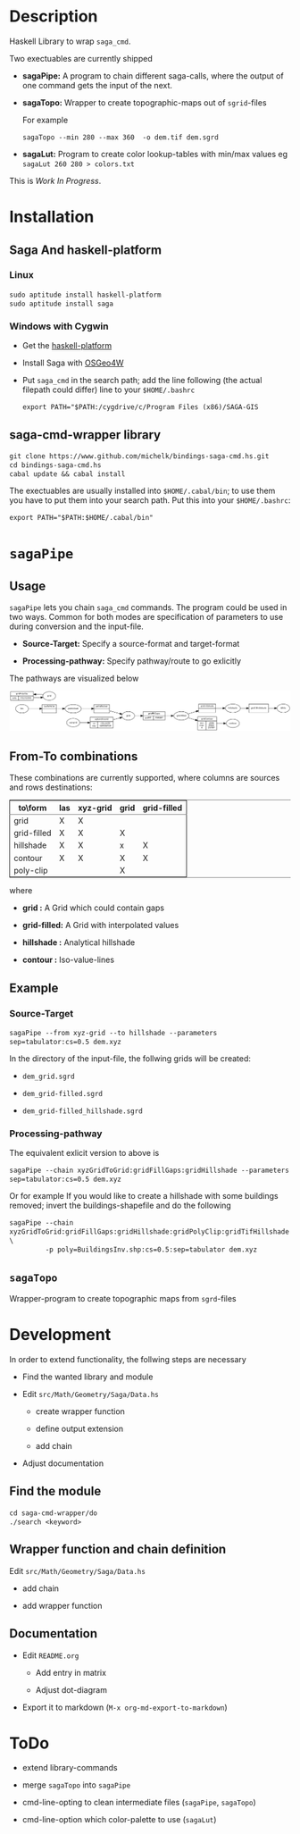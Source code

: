 
# Description

Haskell Library to wrap `saga_cmd`.

Two exectuables are currently shipped

-   **sagaPipe:** A program to chain different saga-calls, where the output of
    one command gets the input of the next.

-   **sagaTopo:** Wrapper to create topographic-maps out of `sgrid`-files
    
    For example
    
        sagaTopo --min 280 --max 360  -o dem.tif dem.sgrd

-   **sagaLut:** Program to create color lookup-tables with min/max values
    eg `sagaLut 260 280 > colors.txt`

This is *Work In Progress*.

# Installation

## Saga And haskell-platform

### Linux

    sudo aptitude install haskell-platform
    sudo aptitude install saga

### Windows with Cygwin

-   Get the [haskell-platform](http://www.haskell.org/platform/)

-   Install Saga with [OSGeo4W](http://trac.osgeo.org/osgeo4w/)

-   Put `saga_cmd` in the search path; add the line following (the actual
    filepath could differ) line to your `$HOME/.bashrc`
    
        export PATH="$PATH:/cygdrive/c/Program Files (x86)/SAGA-GIS

## saga-cmd-wrapper library

    git clone https://www.github.com/michelk/bindings-saga-cmd.hs.git
    cd bindings-saga-cmd.hs
    cabal update && cabal install

The exectuables are usually installed into `$HOME/.cabal/bin`; to
use them you have to put them into your search path. Put this into
your `$HOME/.bashrc`:

    export PATH="$PATH:$HOME/.cabal/bin"

# `sagaPipe`

## Usage

`sagaPipe` lets you chain `saga_cmd` commands. The program could be
used in two ways. Common for both modes are specification of
parameters to use during conversion and the input-file.

-   **Source-Target:** Specify a source-format and target-format

-   **Processing-pathway:** Specify pathway/route to go exlicitly

The pathways are visualized below

![nil](doc/figures/chains.png)

## From-To combinations

These combinations are currently supported, where columns are
sources and rows destinations:

<table border="2" cellspacing="0" cellpadding="6" rules="groups" frame="hsides">


<colgroup>
<col  class="left" />

<col  class="left" />

<col  class="left" />

<col  class="left" />

<col  class="left" />
</colgroup>
<thead>
<tr>
<th scope="col" class="left">to\form</th>
<th scope="col" class="left">las</th>
<th scope="col" class="left">xyz-grid</th>
<th scope="col" class="left">grid</th>
<th scope="col" class="left">grid-filled</th>
</tr>
</thead>

<tbody>
<tr>
<td class="left">grid</td>
<td class="left">X</td>
<td class="left">X</td>
<td class="left">&#xa0;</td>
<td class="left">&#xa0;</td>
</tr>


<tr>
<td class="left">grid-filled</td>
<td class="left">X</td>
<td class="left">X</td>
<td class="left">X</td>
<td class="left">&#xa0;</td>
</tr>


<tr>
<td class="left">hillshade</td>
<td class="left">X</td>
<td class="left">X</td>
<td class="left">x</td>
<td class="left">X</td>
</tr>


<tr>
<td class="left">contour</td>
<td class="left">X</td>
<td class="left">X</td>
<td class="left">X</td>
<td class="left">X</td>
</tr>


<tr>
<td class="left">poly-clip</td>
<td class="left">&#xa0;</td>
<td class="left">&#xa0;</td>
<td class="left">X</td>
<td class="left">&#xa0;</td>
</tr>
</tbody>
</table>

where

-   **grid       :** A Grid which could contain gaps

-   **grid-filled:** A Grid with interpolated values

-   **hillshade  :** Analytical hillshade

-   **contour    :** Iso-value-lines

## Example

### Source-Target

    sagaPipe --from xyz-grid --to hillshade --parameters sep=tabulator:cs=0.5 dem.xyz

In the directory of the input-file, the follwing grids will be created:

-   `dem_grid.sgrd`

-   `dem_grid-filled.sgrd`

-   `dem_grid-filled_hillshade.sgrd`

### Processing-pathway

The equivalent exlicit version to above is

    sagaPipe --chain xyzGridToGrid:gridFillGaps:gridHillshade --parameters sep=tabulator:cs=0.5 dem.xyz

Or for example If you would like to create a hillshade with some
buildings removed; invert the buildings-shapefile and do the
following

    sagaPipe --chain xyzGridToGrid:gridFillGaps:gridHillshade:gridPolyClip:gridTifHillshade  \
             -p poly=BuildingsInv.shp:cs=0.5:sep=tabulator dem.xyz

## `sagaTopo`

Wrapper-program to create topographic maps from `sgrd`-files

# Development

In order to extend functionality, the follwing steps are necessary

-   Find the wanted library and module

-   Edit `src/Math/Geometry/Saga/Data.hs`
    
    -   create wrapper function
    
    -   define output extension
    
    -   add chain

-   Adjust documentation

## Find the module

    cd saga-cmd-wrapper/do
    ./search <keyword> 

## Wrapper function and chain definition

Edit `src/Math/Geometry/Saga/Data.hs`

-   add chain

-   add wrapper function

## Documentation

-   Edit `README.org`
    
    -   Add entry in matrix
    
    -   Adjust dot-diagram

-   Export it to markdown (`M-x org-md-export-to-markdown`)

# ToDo

-   extend library-commands

-   merge `sagaTopo` into `sagaPipe`

-   cmd-line-opting to clean intermediate files (`sagaPipe`, `sagaTopo`)

-   cmd-line-option which color-palette to use (`sagaLut`)
